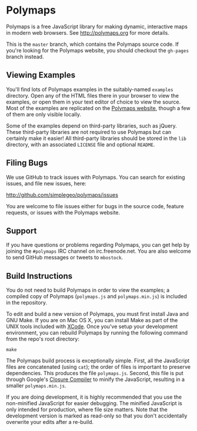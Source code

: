 # Polymaps

Polymaps is a free JavaScript library for making dynamic, interactive maps in
modern web browsers. See <http://polymaps.org> for more details.

This is the `master` branch, which contains the Polymaps source code. If
you're looking for the Polymaps website, you should checkout the `gh-pages`
branch instead.

## Viewing Examples

You'll find lots of Polymaps examples in the suitably-named `examples`
directory. Open any of the HTML files there in your browser to view the
examples, or open them in your text editor of choice to view the source. Most
of the examples are replicated on the [Polymaps website](http://polymaps.org),
though a few of them are only visible locally.

Some of the examples depend on third-party libraries, such as jQuery. These
third-party libraries are not required to use Polymaps but can certainly make
it easier! All third-party libraries should be stored in the `lib` directory,
with an associated `LICENSE` file and optional `README`.

## Filing Bugs

We use GitHub to track issues with Polymaps. You can search for existing
issues, and file new issues, here:

  <http://github.com/simplegeo/polymaps/issues>

You are welcome to file issues either for bugs in the source code, feature
requests, or issues with the Polymaps website.

## Support

If you have questions or problems regarding Polymaps, you can get help by
joining the `#polymaps` IRC channel on irc.freenode.net. You are also welcome
to send GitHub messages or tweets to `mbostock`.

## Build Instructions

You do not need to build Polymaps in order to view the examples; a compiled
copy of Polymaps (`polymaps.js` and `polymaps.min.js`) is included in the
repository.

To edit and build a new version of Polymaps, you must first install Java and
GNU Make. If you are on Mac OS X, you can install Make as part of the UNIX
tools included with
[XCode](http://developer.apple.com/technologies/xcode.html). Once you've setup
your development environment, you can rebuild Polymaps by running the
following command from the repo's root directory:

    make

The Polymaps build process is exceptionally simple. First, all the JavaScript
files are concatenated (using `cat`); the order of files is important to
preserve dependencies. This produces the file `polymaps.js`. Second, this file
is put through Google's [Closure
Compiler](http://code.google.com/closure/compiler/) to minify the JavaScript,
resulting in a smaller `polymaps.min.js`.

If you are doing development, it is highly recommended that you use the
non-minified JavaScript for easier debugging. The minified JavaScript is only
intended for production, where file size matters. Note that the development
version is marked as read-only so that you don't accidentally overwrite your
edits after a re-build.
